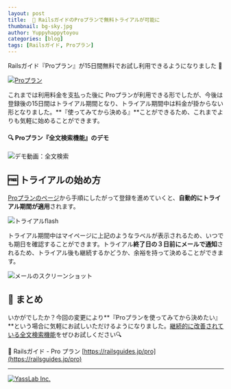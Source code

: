 ```yaml
---
layout: post
title:  📕 RailsガイドのProプランで無料トライアルが可能に
thumbnail: bg-sky.jpg
author: Yuppyhappytoyou
categories: [blog]
tags: [Railsガイド, Proプラン]
---
```


Railsガイド『Proプラン』が15日間無料でお試し利用できるようになりました 🎉

[![Proプラン](https://i.gyazo.com/43da1e1a9800376ce069f49c506aaa6f.png)](https://railsguides.jp/pro)

これまでは利用料金を支払った後に Proプランが利用できる形でしたが、今後は登録後の15日間はトライアル期間となり、トライアル期間中は料金が掛からない形となりました。**『使ってみてから決める』**ことができるため、これまでよりも気軽に始めることができます。

#### 🔍 Proプラン『全文検索機能』のデモ

![デモ動画：全文検索](https://railsguides.jp/assets/demo-search-7f2a18a4de21b3c77546c83fed72d9f4a87db10fba1f24268cf18a97e73be1b3.gif)


## 🆓 トライアルの始め方
[Proプランのページ](https://railsguides.jp/pro)から手順にしたがって登録を進めていくと、**自動的にトライアル期間が適用**されます。

![トライアルflash](https://i.gyazo.com/88b0a123206bd349552ec88e16b4c857.png)

トライアル期間中はマイページに上記のようなラベルが表示されるため、いつでも期日を確認することができます。トライアル**終了日の３日前にメールで通知**されるため、トライアル後も継続するかどうか、余裕を持って決めることができます。

![メールのスクリーンショット](https://i.gyazo.com/61d28d2ce675e36549f728ec69285fc8.png)


## 🔖 まとめ

いかがでしたか？今回の変更により**『Proプランを使ってみてから決めたい』**という場合に気軽にお試しいただけるようになりました。[継続的に改善されている全文検索機能](https://yasslab.jp/ja/news/railsguides-static-search)をぜひお試しください🔍

📕 Railsガイド - Pro プラン
[https://railsguides.jp/pro](https://railsguides.jp/pro)

-----

[![YassLab Inc.](/img/logos/800x200.png)](/)


